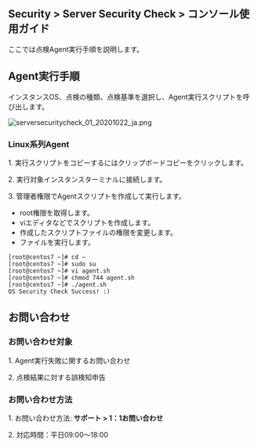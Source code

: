 ## Security > Server Security Check > コンソール使用ガイド

ここでは点検Agent実行手順を説明します。 

## Agent実行手順

インスタンスOS、点検の種類、点検基準を選択し、Agent実行スクリプトを呼び出します。

![serversecuritycheck_01_20201022_ja.png](https://static.toastoven.net/prod_serversecuritycheck/serversecuritycheck_01_20201022_ja.png)

### Linux系列Agent

1\. 実行スクリプトをコピーするにはクリップボードコピーをクリックします。

2\. 実行対象インスタンスターミナルに接続します。

3\. 管理者権限でAgentスクリプトを作成して実行します。

* root権限を取得します。
* viエディタなどでスクリプトを作成します。
* 作成したスクリプトファイルの権限を変更します。
* ファイルを実行します。
```
[root@centos7 ~]# cd ~
[root@centos7 ~]# sudo su
[root@centos7 ~]# vi agent.sh
[root@centos7 ~]# chmod 744 agent.sh
[root@centos7 ~]# ./agent.sh
OS Security Check Success! :)
```

## お問い合わせ

### お問い合わせ対象

1\. Agent実行失敗に関するお問い合わせ

2\. 点検結果に対する誤検知申告

### お問い合わせ方法

1\. お問い合わせ方法: **サポート > 1：1お問い合わせ**

2\. 対応時間：平日09:00～18:00
